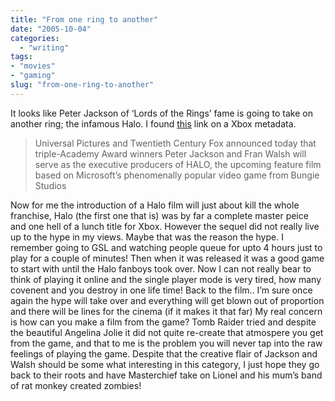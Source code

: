```yaml
---
title: "From one ring to another"
date: "2005-10-04"
categories: 
  - "writing"
tags:
- "movies"
- "gaming"
slug: "from-one-ring-to-another"
---
```


It looks like Peter Jackson of ‘Lords of the Rings’ fame is going to take on another ring; the infamous Halo. I found [this][1] link on a Xbox metadata.

> Universal Pictures and Twentieth Century Fox announced today that triple-Academy Award winners Peter Jackson and Fran Walsh will serve as the executive producers of HALO, the upcoming feature film based on Microsoft’s phenomenally popular video game from Bungie Studios

Now for me the introduction of a Halo film will just about kill the whole franchise, Halo (the first one that is) was by far a complete master peice and one hell of a lunch title for Xbox. However the sequel did not really live up to the hype in my views. Maybe that was the reason the hype. I remember going to GSL and watching people queue for upto 4 hours just to play for a couple of minutes! Then when it was released it was a good game to start with until the Halo fanboys took over. Now I can not really bear to think of playing it online and the single player mode is very tired, how many covenent and you destroy in one life time! Back to the film.. I’m sure once again the hype will take over and everything will get blown out of proportion and there will be lines for the cinema (if it makes it that far) My real concern is how can you make a film from the game? Tomb Raider tried and despite the beautiful Angelina Jolie it did not quite re-create that atmospere you get from the game, and that to me is the problem you will never tap into the raw feelings of playing the game. Despite that the creative flair of Jackson and Walsh should be some what interesting in this category, I just hope they go back to their roots and have Masterchief take on Lionel and his mum’s band of rat monkey created zombies!

[1]:	https://www.xboxsolution.com/article2672.html